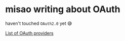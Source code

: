 # misao writing about OAuth

haven't touched `OAuth2.0` yet 😅

[List of OAuth providers](https://en.wikipedia.org/wiki/List_of_OAuth_providers)
